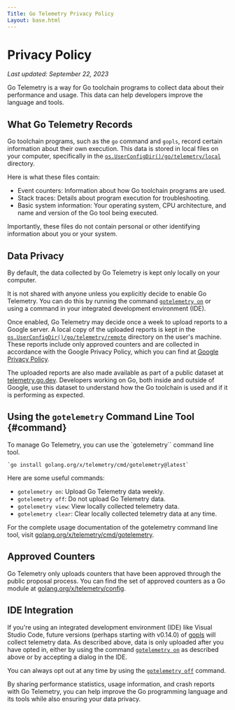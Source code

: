 ```yaml
---
Title: Go Telemetry Privacy Policy
Layout: base.html
---
```


# Privacy Policy

_Last updated: September 22, 2023_


Go Telemetry is a way for Go toolchain programs to collect data about their
performance and usage. This data can help developers improve the language and
tools.

## What Go Telemetry Records

Go toolchain programs, such as the `go` command and `gopls`, record certain information
about their own execution. This data is stored in local files on your computer,
specifically in the [`os.UserConfigDir()/go/telemetry/local`](https://pkg.go.dev/os#UserConfigDir) directory.

Here is what these files contain:

* Event counters: Information about how Go toolchain programs
are used.
* Stack traces: Details about program execution for troubleshooting.
* Basic system information: Your operating system, CPU architecture, and name and version of the Go tool being executed.

Importantly, these files do not contain personal or other
identifying information about you or your system.

## Data Privacy

By default, the data collected by Go Telemetry is kept only locally on your computer.

It is not shared with anyone unless you explicitly decide to enable Go Telemetry.
You can do this by running the command [`gotelemetry on`](#command) or using a command
in your integrated development environment (IDE).

Once enabled, Go Telemetry may decide once a week to upload reports to a Google
server.  A local copy of the uploaded reports is kept in the
[`os.UserConfigDir()/go/telemetry/remote`](https://pkg.go.dev/os#UserConfigDir) directory on the user's machine.
These reports include only approved counters and are collected in
accordance with the Google Privacy Policy, which you can find
at [Google Privacy Policy](https://policies.google.com/privacy).

The uploaded reports are also made available as part of a public dataset at
[telemetry.go.dev](https://telemetry.go.dev). Developers working on Go,
both inside and outside of Google, use this dataset to understand
how the Go toolchain is used and if it is performing as expected.

## Using the `gotelemetry` Command Line Tool {#command}

To manage Go Telemetry, you can use the `gotelemetry`` command line tool.

	`go install golang.org/x/telemetry/cmd/gotelemetry@latest`

Here are some useful commands:

* `gotelemetry on`: Upload Go Telemetry data weekly.
* `gotelemetry off`: Do not upload Go Telemetry data. 
* `gotelemetry view`: View locally collected telemetry data.
* `gotelemetry clear`: Clear locally collected telemetry data at any time.

For the complete usage documentation of the gotelemetry command line tool, visit
[golang.org/x/telemetry/cmd/gotelemetry](https://golang.org/x/telemetry/cmd/gotelemetry).


## Approved Counters

Go Telemetry only uploads counters that have been approved through the public proposal process.
You can find the set of approved counters as a Go module at
[golang.org/x/telemetry/config](https://go.googlesource.com/telemetry/+/refs/heads/master/config/config.json).

## IDE Integration

If you're using an integrated development environment (IDE) like Visual Studio Code,
future versions (perhaps starting with v0.14.0) of [gopls](https://go.dev/s/gopls) 
will collect telemetry data. As described above,
data is only uploaded after you have opted in, either by using the command
[`gotelemetry on`](#command) as
described above or by accepting a dialog in the IDE.

You can always opt out at any time by using the [`gotelemetry off`](#command) command.

By sharing performance statistics, usage information, and crash reports with Go Telemetry,
you can help improve the Go programming language and its tools while also ensuring
your data privacy.
